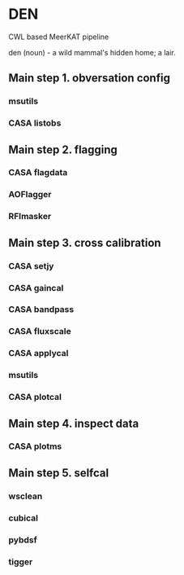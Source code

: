# DEN
CWL based MeerKAT pipeline 

den (noun) - a wild mammal's hidden home; a lair.



## Main step 1. obversation config

### msutils

### CASA listobs


## Main step 2. flagging

### CASA flagdata

### AOFlagger

### RFImasker


## Main step 3. cross calibration

### CASA setjy

### CASA gaincal

### CASA bandpass

### CASA fluxscale

### CASA applycal

### msutils

### CASA plotcal


## Main step 4. inspect data

### CASA plotms


## Main step 5. selfcal

### wsclean

### cubical

### pybdsf

### tigger


